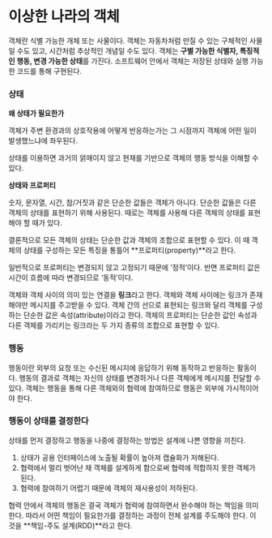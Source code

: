 # 이상한 나라의 객체

객체란 식별 가능한 개체 또는 사물이다. 객체는 자동차처럼 만질 수 있는 구체적인 사물일 수도 있고, 시간처럼 추상적인 개념일 수도 있다. 객체는 **구별 가능한 식별자, 특징적인 행동, 변경 가능한 상태**를 가진다. 소프트웨어 안에서 객체는 저장된 상태와 실행 가능한 코드를 통해 구현된다.

### 상태

**왜 상태가 필요한가**

객체가 주변 환경과의 상호작용에 어떻게 반응하는가는 그 시점까지 객체에 어떤 일이 발생했느냐에 좌우된다.

상태를 이용하면 과거의 얽매이지 않고 현재를 기반으로 객체의 행동 방식을 이해할 수 있다.

**상태와 프로퍼티**

숫자, 문자열, 시간, 참/거짓과 같은 단순한 값들은 객체가 아니다. 단순한 값들은 다른 객체의 상태를 표현하기 위해 사용된다. 때로는 객체를 사용해 다른 객체의 상태를 표현해야 할 때가 있다. 

결론적으로 모든 객체의 상태는 단순한 값과 객체의 조합으로 표현할 수 있다. 이 때 객체의 상태를 구성하는 모든 특징을 통틀어 **프로퍼티(property)**라고 한다.

일반적으로 프로퍼티는 변경되지 않고 고정되기 때문에 ‘정적’이다. 반면 프로퍼티 값은 시간이 흐름에 따라 변경되므로 ‘동적’이다. 

객체와 객체 사이의 의미 있는 연결을 **링크**라고 한다. 객체와 객체 사이에는 링크가 존재해야만 메시지를 주고받을 수 있다. 객체 간의 선으로 표현되는 링크와 달리 객체를 구성하는 단순한 값은 속성(attribute)이라고 한다. 객체의 프로퍼티는 단순한 값인 속성과 다른 객체를 가리키는 링크라는 두 가지 종류의 조합으로 표현할 수 있다.

### 행동

행동이란 외부의 요청 또는 수신된 메시지에 응답하기 위해 동작하고 반응하는 활동이다. 행동의 결과로 객체는 자신의 상태를 변경하거나 다른 객체에게 메시지를 전달할 수 있다. 객체는 행동을 통해 다른 객체와의 협력에 참여하므로 행동은 외부에 가시적이어야 한다.

### 행동이 상태를 결정한다

상태를 먼저 결정하고 행동을 나중에 결정하는 방법은 설계에 나쁜 영향을 끼친다.

1. 상태가 공용 인터페이스에 노출될 확률이 높아져 캡슐화가 저해된다.
2. 협력에서 멀리 벗어난 채 객체를 설계하게 함으로써 협력에 적합하지 못한 객체가 된다.
3. 협력에 참여하기 어렵기 때문에 객체의 재사용성이 저하된다.

협력 안에서 객체의 행동은 결국 객체가 협력에 참여하면서 완수해야 하는 책임을 의미한다. 따라서 어떤 책임이 필요한가를 결정하는 과정이 전체 설계를 주도해야 한다. 이 것을 **책임-주도 설계(RDD)**라고 한다.
